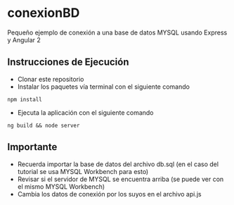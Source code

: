 # conexionBD
Pequeño ejemplo de conexión a una base de datos MYSQL usando Express y Angular 2

## Instrucciones de Ejecución 

- Clonar este repositorio
- Instalar los paquetes vía terminal con el siguiente comando
~~~
npm install
~~~
- Ejecuta la aplicación con el siguiente comando
~~~
ng build && node server
~~~

## Importante
- Recuerda importar la base de datos del archivo db.sql (en el caso del tutorial se usa MYSQL Workbench para esto)
- Revisar si el servidor de MYSQL se encuentra arriba (se puede ver con el mismo MYSQL Workbench)
- Cambia los datos de conexión por los suyos en el archivo api.js
